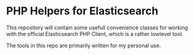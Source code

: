 PHP Helpers for Elasticsearch
====================================

This repository will contain some usefull convenience classes for working with the official Elasticsearch PHP Client, which is a rather lowlevel tool.

The tools in this repo are primarily written for my personal use.